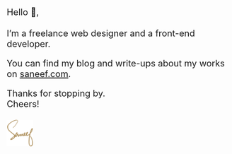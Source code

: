 <div style="font-size: 1.25rem;">
  <p>Hello 👋,<br/><br/>I’m a freelance web designer and a front-end developer.</p>
  <p>You can find my blog and write-ups about my works on <a href="https://saneef.com">saneef.com</a>.</p>
  <p>Thanks for stopping by.<br>Cheers!<br><br><a href="https://saneef.com"><img src="https://github.com/saneef/saneef/raw/master/logo.svg?sanitize=true" width="60" height="60"></a></p>
</div>
